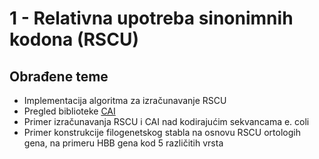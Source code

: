 # 1 - Relativna upotreba sinonimnih kodona (RSCU)
## Obrađene teme
* Implementacija algoritma za izračunavanje RSCU
* Pregled biblioteke [CAI](https://cai.readthedocs.io/)
* Primer izračunavanja RSCU i CAI nad kodirajućim sekvancama e. coli
* Primer konstrukcije filogenetskog stabla na osnovu RSCU ortologih gena, na primeru HBB gena kod 5 različitih vrsta